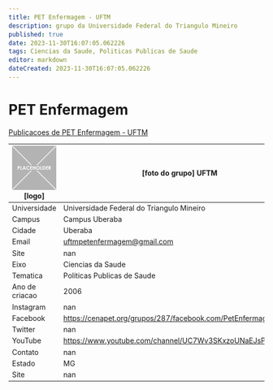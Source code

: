 ```yaml
---
title: PET Enfermagem - UFTM
description: grupo da Universidade Federal do Triangulo Mineiro
published: true
date: 2023-11-30T16:07:05.062226
tags: Ciencias da Saude, Politicas Publicas de Saude
editor: markdown
dateCreated: 2023-11-30T16:07:05.062226
---
```


# PET Enfermagem

[Publicacoes de PET Enfermagem - UFTM](/atividade/275PETEnfermagemUFTM/feed.md)

| ![placeholder.png](/placeholder.png) [logo] | [foto do grupo] UFTM         |
| ------------------------------------------- | ------------------------------------------------- |
| Universidade                                | Universidade Federal do Triangulo Mineiro      |
| Campus                                      | Campus Uberaba            |
| Cidade                                      | Uberaba             |
| Email                                       | uftmpetenfermagem@gmail.com             |
| Site                                        | nan              |
| Eixo                                        | Ciencias da Saude              |
| Tematica                                    | Politicas Publicas de Saude          |
| Ano de criacao                              | 2006        |
| Instagram                                   | nan         |
| Facebook                                    | https://cenapet.org/grupos/287/facebook.com/PetEnfermagemUftm/          |
| Twitter                                     | nan           |
| YouTube                                     | https://www.youtube.com/channel/UC7Wv3SKxzoUNaEJsPdhYxRw           |
| Contato                                     | nan         |
| Estado                                      |  MG            |
| Site                                        | nan |
